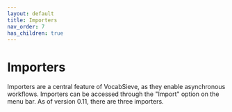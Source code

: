 ```yaml
---
layout: default
title: Importers
nav_order: 7
has_children: true
---
```


# Importers

Importers are a central feature of VocabSieve, as they enable asynchronous workflows. Importers can be accessed through the "Import" option on the menu bar. As of version 0.11, there are three importers.

